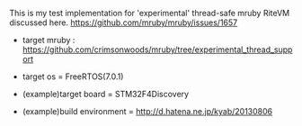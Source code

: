 This is my test implementation for 'experimental' thread-safe mruby RiteVM discussed here.
https://github.com/mruby/mruby/issues/1657

* target mruby : https://github.com/crimsonwoods/mruby/tree/experimental_thread_support

* target os = FreeRTOS(7.0.1)

* (example)target board = STM32F4Discovery

* (example)build environment = http://d.hatena.ne.jp/kyab/20130806

